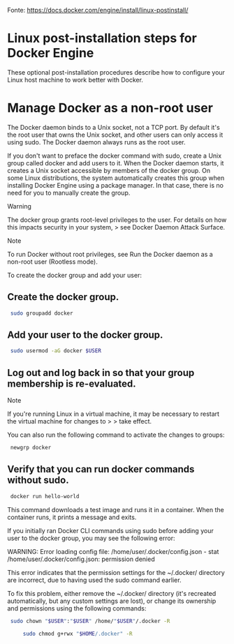 Fonte: https://docs.docker.com/engine/install/linux-postinstall/

# Linux post-installation steps for Docker Engine

These optional post-installation procedures describe how to configure your Linux host machine to work better with Docker.

# Manage Docker as a non-root user

The Docker daemon binds to a Unix socket, not a TCP port. By default it's the root user that owns the Unix socket, and other users can only access it using sudo. The Docker daemon always runs as the root user.

If you don't want to preface the docker command with sudo, create a Unix group called docker and add users to it. When the Docker daemon starts, it creates a Unix socket accessible by members of the docker group. On some Linux distributions, the system automatically creates this group when installing Docker Engine using a package manager. In that case, there is no need for you to manually create the group.

> [!Warning]
> The docker group grants root-level privileges to the user. For details on how this impacts security in your system, > see Docker Daemon Attack Surface.

> [!Note]
> To run Docker without root privileges, see Run the Docker daemon as a non-root user (Rootless mode).

To create the docker group and add your user:

  
## Create the docker group.
```sh
 sudo groupadd docker
```

## Add your user to the docker group.
```sh
 sudo usermod -aG docker $USER
```

## Log out and log back in so that your group membership is re-evaluated.
> [!Note]
>    If you're running Linux in a virtual machine, it may be necessary to restart the virtual machine for changes to > > take effect.

You can also run the following command to activate the changes to groups:
```sh
 newgrp docker
```

## Verify that you can run docker commands without sudo.
```sh
 docker run hello-world
```

This command downloads a test image and runs it in a container. When the container runs, it prints a message and exits.

If you initially ran Docker CLI commands using sudo before adding your user to the docker group, you may see the following error:

WARNING: Error loading config file: /home/user/.docker/config.json -
stat /home/user/.docker/config.json: permission denied

This error indicates that the permission settings for the ~/.docker/ directory are incorrect, due to having used the sudo command earlier.

To fix this problem, either remove the ~/.docker/ directory (it's recreated automatically, but any custom settings are lost), or change its ownership and permissions using the following commands:

```sh
 sudo chown "$USER":"$USER" /home/"$USER"/.docker -R

     sudo chmod g+rwx "$HOME/.docker" -R
```
